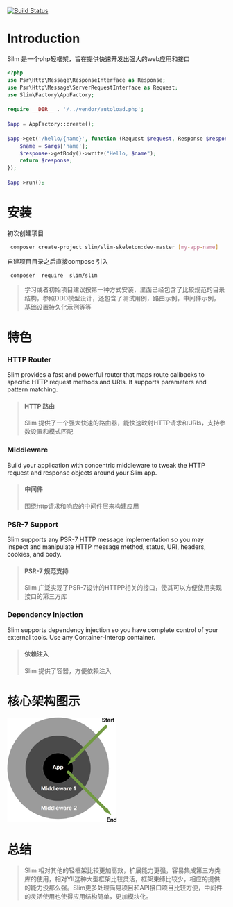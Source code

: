 [![Build Status](https://travis-ci.org/nuxseme/slim-portal.svg?branch=master)](https://travis-ci.org/nuxseme/slim-portal)

# Introduction

Silm 是一个php轻框架，旨在提供快速开发出强大的web应用和接口



```php
<?php
use Psr\Http\Message\ResponseInterface as Response;
use Psr\Http\Message\ServerRequestInterface as Request;
use Slim\Factory\AppFactory;

require __DIR__ . '/../vendor/autoload.php';

$app = AppFactory::create();

$app->get('/hello/{name}', function (Request $request, Response $response, array $args) {
    $name = $args['name'];
    $response->getBody()->write("Hello, $name");
    return $response;
});

$app->run();
```



# 安装

初次创建项目 

```bash
 composer create-project slim/slim-skeleton:dev-master [my-app-name]
```

自建项目目录之后直接compose 引入

```bash
 composer  require  slim/slim
```



> 学习或者初始项目建议按第一种方式安装，里面已经包含了比较规范的目录结构，参照DDD模型设计，还包含了测试用例，路由示例，中间件示例，基础设置持久化示例等等
>

# 特色

### HTTP Router 

Slim provides a fast and powerful router that maps route callbacks to specific HTTP request methods and URIs. It supports parameters and pattern matching.

> #### HTTP 路由
>
> Slim 提供了一个强大快速的路由器，能快速映射HTTP请求和URIs，支持参数设置和模式匹配

### Middleware

Build your application with concentric middleware to tweak the HTTP request and response objects around your Slim app.

> #### 中间件
>
> 围绕http请求和响应的中间件层来构建应用

### PSR-7 Support

Slim supports any PSR-7 HTTP message implementation so you may inspect and manipulate HTTP message method, status, URI, headers, cookies, and body.

> #### PSR-7 规范支持
>
> Slim 广泛实现了PSR-7设计的HTTPP相关的接口，使其可以方便使用实现接口的第三方库



### Dependency Injection

Slim supports dependency injection so you have complete control of your external tools. Use any Container-Interop container.

> #### 依赖注入
>
> Slim 提供了容器，方便依赖注入



# 核心架构图示

<img src="assets/middleware.png" style="zoom:50%;max-width:50%;" width="50%" />

# 总结



> Slim 相对其他的轻框架比较更加高效，扩展能力更强，容易集成第三方类库的使用，相对YII这种大型框架比较灵活，框架束缚比较少，相应的提供的能力没那么强。Slim更多处理简易项目和API接口项目比较方便，中间件的灵活使用也使得应用结构简单，更加模块化。
